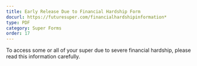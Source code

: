 ```yaml
---
title: Early Release Due to Financial Hardship Form
docurl: https://futuresuper.com/financialhardshipinformation*
type: PDF
category: Super Forms
order: 17
---
```

To access some or all of your super due to severe financial hardship, please read this information carefully. 